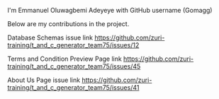 I'm Emmanuel Oluwagbemi Adeyeye with GitHub username (Gomagg)

Below are my contributions in the project.

Database Schemas issue link
https://github.com/zuri-training/t_and_c_generator_team75/issues/12

Terms and Condition Preview Page link
https://github.com/zuri-training/t_and_c_generator_team75/issues/45



About Us Page issue link
https://github.com/zuri-training/t_and_c_generator_team75/issues/41



